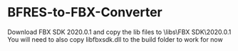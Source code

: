 # BFRES-to-FBX-Converter

Download FBX SDK 2020.0.1 and copy the lib files to \libs\FBX SDK\2020.0.1\
You will need to also copy libfbxsdk.dll to the build folder to work for now
